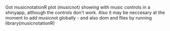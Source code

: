 Got musicnotationR plot (musicnot) showing with music controls in a shinyapp, although the controls don't work. Also it may be neccesary at the moment to add musicnot globally - and also dom and flies by running library(musicnotationR)
